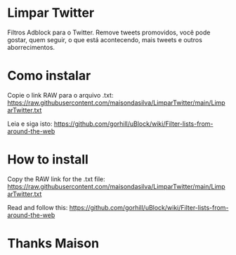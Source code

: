 # Limpar Twitter
Filtros Adblock para o Twitter. Remove tweets promovidos, você pode gostar, quem seguir, o que está acontecendo, mais tweets e outros aborrecimentos.

# Como instalar
Copie o link RAW para o arquivo .txt: https://raw.githubusercontent.com/maisondasilva/LimparTwitter/main/LimparTwitter.txt

Leia e siga isto: https://github.com/gorhill/uBlock/wiki/Filter-lists-from-around-the-web

# How to install
Copy the RAW link for the .txt file: https://raw.githubusercontent.com/maisondasilva/LimparTwitter/main/LimparTwitter.txt

Read and follow this: https://github.com/gorhill/uBlock/wiki/Filter-lists-from-around-the-web

# Thanks Maison
